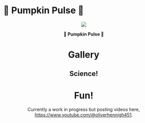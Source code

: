 # 🎃 Pumpkin Pulse 🎃

<div align="center">
  <img src="https://github.com/loliverhennigh/PumpkinPulse/assets/cover_image.png">
  <p><strong>🎃 Pumpkin Pulse 🎃</strong></p>

# Gallery

## Science!


# Fun!



Currently a work in progress but posting videos here, https://www.youtube.com/@oliverhennigh451.

